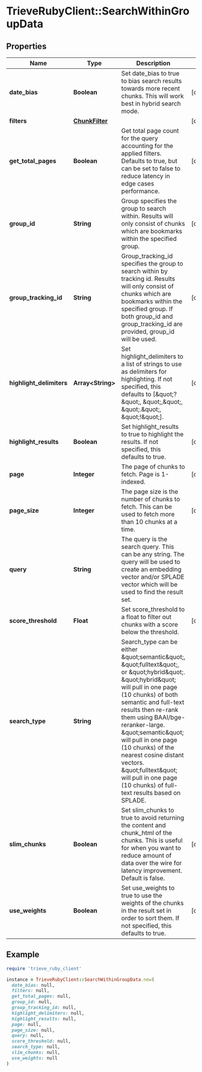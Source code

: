 # TrieveRubyClient::SearchWithinGroupData

## Properties

| Name | Type | Description | Notes |
| ---- | ---- | ----------- | ----- |
| **date_bias** | **Boolean** | Set date_bias to true to bias search results towards more recent chunks. This will work best in hybrid search mode. | [optional] |
| **filters** | [**ChunkFilter**](ChunkFilter.md) |  | [optional] |
| **get_total_pages** | **Boolean** | Get total page count for the query accounting for the applied filters. Defaults to true, but can be set to false to reduce latency in edge cases performance. | [optional] |
| **group_id** | **String** | Group specifies the group to search within. Results will only consist of chunks which are bookmarks within the specified group. | [optional] |
| **group_tracking_id** | **String** | Group_tracking_id specifies the group to search within by tracking id. Results will only consist of chunks which are bookmarks within the specified group. If both group_id and group_tracking_id are provided, group_id will be used. | [optional] |
| **highlight_delimiters** | **Array&lt;String&gt;** | Set highlight_delimiters to a list of strings to use as delimiters for highlighting. If not specified, this defaults to [\&quot;?\&quot;, \&quot;,\&quot;, \&quot;.\&quot;, \&quot;!\&quot;]. | [optional] |
| **highlight_results** | **Boolean** | Set highlight_results to true to highlight the results. If not specified, this defaults to true. | [optional] |
| **page** | **Integer** | The page of chunks to fetch. Page is 1-indexed. | [optional] |
| **page_size** | **Integer** | The page size is the number of chunks to fetch. This can be used to fetch more than 10 chunks at a time. | [optional] |
| **query** | **String** | The query is the search query. This can be any string. The query will be used to create an embedding vector and/or SPLADE vector which will be used to find the result set. |  |
| **score_threshold** | **Float** | Set score_threshold to a float to filter out chunks with a score below the threshold. | [optional] |
| **search_type** | **String** | Search_type can be either \&quot;semantic\&quot;, \&quot;fulltext\&quot;, or \&quot;hybrid\&quot;. \&quot;hybrid\&quot; will pull in one page (10 chunks) of both semantic and full-text results then re-rank them using BAAI/bge-reranker-large. \&quot;semantic\&quot; will pull in one page (10 chunks) of the nearest cosine distant vectors. \&quot;fulltext\&quot; will pull in one page (10 chunks) of full-text results based on SPLADE. |  |
| **slim_chunks** | **Boolean** | Set slim_chunks to true to avoid returning the content and chunk_html of the chunks. This is useful for when you want to reduce amount of data over the wire for latency improvement. Default is false. | [optional] |
| **use_weights** | **Boolean** | Set use_weights to true to use the weights of the chunks in the result set in order to sort them. If not specified, this defaults to true. | [optional] |

## Example

```ruby
require 'trieve_ruby_client'

instance = TrieveRubyClient::SearchWithinGroupData.new(
  date_bias: null,
  filters: null,
  get_total_pages: null,
  group_id: null,
  group_tracking_id: null,
  highlight_delimiters: null,
  highlight_results: null,
  page: null,
  page_size: null,
  query: null,
  score_threshold: null,
  search_type: null,
  slim_chunks: null,
  use_weights: null
)
```

